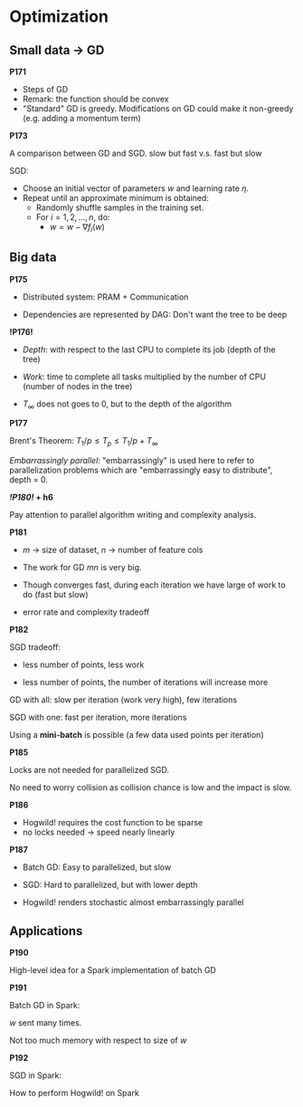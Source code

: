 # Optimization

## Small data -> GD

**P171**

- Steps of GD
- Remark: the function should be convex
- "Standard" GD is greedy. Modifications on GD could make it non-greedy (e.g. adding a momentum term)

**P173**

A comparison between GD and SGD. slow but fast v.s. fast but slow

SGD:

- Choose an initial vector of parameters $w$ and learning rate $\eta$.
- Repeat until an approximate minimum is obtained:
  - Randomly shuffle samples in the training set.
  - For $i = 1,2,\ldots,n$, do:
    - $w = w - \nabla f_i(w)$

## Big data

**P175**

+ Distributed system: PRAM + Communication

+ Dependencies are represented by DAG: Don't want the tree to be deep

**!P176!**

+ *Depth*: with respect to the last CPU to complete its job (depth of the tree)

+ *Work*: time to complete all tasks multiplied by the number of CPU (number of nodes in the tree)

+ $T_\infty$ does not goes to 0, but to the depth of the algorithm

**P177**

Brent's Theorem: $T_1 / p \leq T_p \leq T_1 / p + T_\infty$

*Embarrassingly parallel*: "embarrassingly" is used here to refer to parallelization problems which are "embarrassingly easy to distribute", depth = 0.

***!P180!* + h6**

Pay attention to parallel algorithm writing and complexity analysis.

**P181**

+ $m$ -> size of dataset, $n$ -> number of feature cols
+ The work for GD $mn$ is very big.

+ Though converges fast, during each iteration we have large of work to do (fast but slow)

+ error rate and complexity tradeoff

**P182**

SGD tradeoff:

- less number of points, less work

- less number of points, the number of iterations will increase more

GD with all: slow per iteration (work very high), few iterations

SGD with one: fast per iteration, more iterations

Using a **mini-batch** is possible (a few data used points per iteration)

**P185**

Locks are not needed for parallelized SGD.

No need to worry collision as collision chance is low and the impact is slow.

**P186**

+ Hogwild! requires the cost function to be sparse
+ no locks needed -> speed nearly linearly

**P187**

+ Batch GD: Easy to parallelized, but slow

+ SGD: Hard to parallelized, but with lower depth

+ Hogwild! renders stochastic almost embarrassingly parallel

## Applications

**P190**

High-level idea for a Spark implementation of batch GD

**P191**

Batch GD in Spark:

$w$ sent many times.  

Not too much memory with respect to size of $w$

**P192**

SGD in Spark:

How to perform Hogwild! on Spark



